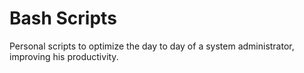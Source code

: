 # Bash Scripts
Personal scripts to optimize the day to day of a system administrator, improving his productivity.
